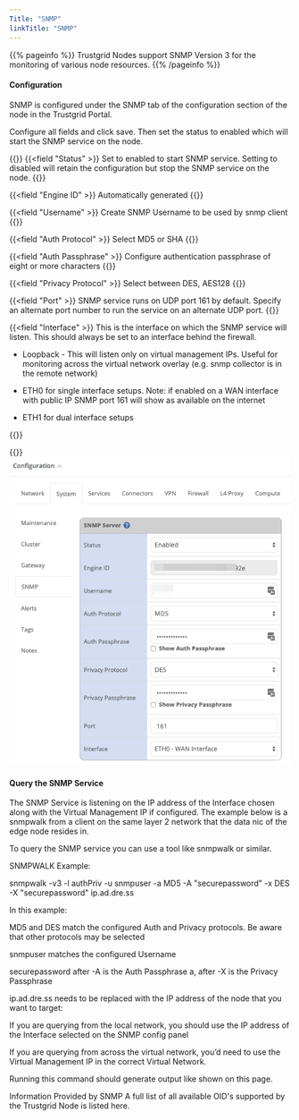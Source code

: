 ```yaml
---
Title: "SNMP"
linkTitle: "SNMP"
---
```


{{% pageinfo %}}
Trustgrid Nodes support SNMP Version 3 for the monitoring of various node resources.
{{% /pageinfo %}}

#### Configuration

SNMP is configured under the SNMP tab of the configuration section of the node in the Trustgrid Portal.

Configure all fields and click save. Then set the status to enabled which will start the SNMP service on the node.

{{<fields>}}
{{<field "Status" >}}
Set to enabled to start SNMP service. Setting to disabled will retain the configuration but stop the SNMP service on the node.
{{</field >}}

{{<field "Engine ID" >}}
Automatically generated
{{</field >}}

{{<field "Username" >}}
Create SNMP Username to be used by snmp client
{{</field >}}

{{<field "Auth Protocol" >}}
Select MD5 or SHA
{{</field >}}

{{<field "Auth Passphrase" >}}
Configure authentication passphrase of eight or more characters
{{</field >}}

{{<field "Privacy Protocol" >}}
Select between DES, AES128
{{</field >}}

{{<field "Port" >}}
SNMP service runs on UDP port 161 by default. Specify an alternate port number to run the service on an alternate UDP port.
{{</field >}}

{{<field "Interface" >}}
This is the interface on which the SNMP service will listen. This should always be set to an interface behind the firewall.

- Loopback - This will listen only on virtual management IPs. Useful for monitoring across the virtual network overlay (e.g. snmp collector is in the remote network)

- ETH0 for single interface setups. Note: if enabled on a WAN interface with public IP SNMP port 161 will show as available on the internet

- ETH1 for dual interface setups

{{</field >}}

{{</fields>}}
![img](system-config.png)

#### Query the SNMP Service

The SNMP Service is listening on the IP address of the Interface chosen along with the Virtual Management IP if configured. The example below is a snmpwalk from a client on the same layer 2 network that the data nic of the edge node resides in.

To query the SNMP service you can use a tool like snmpwalk or similar.

SNMPWALK Example:

snmpwalk -v3 -l authPriv -u snmpuser -a MD5 -A "securepassword" -x DES -X "securepassword" ip.ad.dre.ss

In this example:

MD5 and DES match the configured Auth and Privacy protocols. Be aware that other protocols may be selected

snmpuser matches the configured Username

securepassword after -A is the Auth Passphrase a, after -X is the Privacy Passphrase

ip.ad.dre.ss needs to be replaced with the IP address of the node that you want to target:

If you are querying from the local network, you should use the IP address of the Interface selected on the SNMP config panel

If you are querying from across the virtual network, you’d need to use the Virtual Management IP in the correct Virtual Network.

Running this command should generate output like shown on this page.

Information Provided by SNMP
A full list of all available OID's supported by the Trustgrid Node is listed here.
